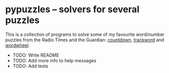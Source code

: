 
# pypuzzles &#x2013; solvers for several puzzles

This is a collection of programs to solve some of my favourite word/number
puzzles from the Radio Times and the Guardian: [countdown](https://nrich.maths.org/6499), [trackword](https://www.radiotimespuzzles.com/all-puzzles/track-word) and
[wordwheel](https://wordwheels.co.uk/Instructions).

-   TODO: Write README
-   TODO: Add more info to help messages
-   TODO: Add tests

